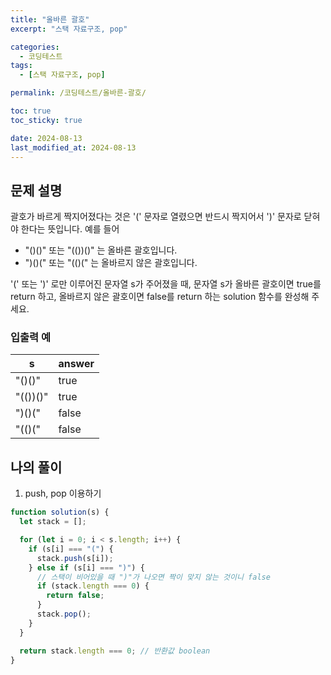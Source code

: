 ```yaml
---
title: "올바른 괄호"
excerpt: "스택 자료구조, pop"

categories:
  - 코딩테스트
tags:
  - [스택 자료구조, pop]

permalink: /코딩테스트/올바른-괄호/

toc: true
toc_sticky: true

date: 2024-08-13
last_modified_at: 2024-08-13
---
```


## 문제 설명

괄호가 바르게 짝지어졌다는 것은 '(' 문자로 열렸으면 반드시 짝지어서 ')' 문자로 닫혀야 한다는 뜻입니다. 예를 들어

- "()()" 또는 "(())()" 는 올바른 괄호입니다.
- ")()(" 또는 "(()(" 는 올바르지 않은 괄호입니다.

'(' 또는 ')' 로만 이루어진 문자열 s가 주어졌을 때, 문자열 s가 올바른 괄호이면 true를 return 하고, 올바르지 않은 괄호이면 false를 return 하는 solution 함수를 완성해 주세요.

### 입출력 예

| s        | answer |
| -------- | ------ |
| "()()"   | true   |
| "(())()" | true   |
| ")()("   | false  |
| "(()("   | false  |

## 나의 풀이

1. push, pop 이용하기

```jsx
function solution(s) {
  let stack = [];

  for (let i = 0; i < s.length; i++) {
    if (s[i] === "(") {
      stack.push(s[i]);
    } else if (s[i] === ")") {
      // 스택이 비어있을 때 ")"가 나오면 짝이 맞지 않는 것이니 false
      if (stack.length === 0) {
        return false;
      }
      stack.pop();
    }
  }

  return stack.length === 0; // 반환값 boolean
}
```
